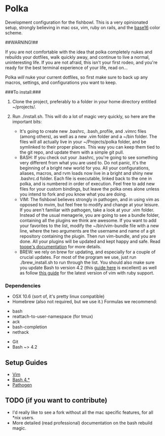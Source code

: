 # Polka

Development configuration for the fishbowl. This is a very opinionated setup, strongly believing in mac osx, vim, ruby on rails, and the [base16](https://github.com/chriskempson/base16) color scheme.

##WARNING!##

If you are not comfortable with the idea that polka completely nukes and rebuilds your dotfiles, walk quickly away, and continue to live a normal, uninteresting life. If you are not afraid, this isn't your first rodeo, and you're ready for the best terminal experience of your life, read on…

Polka *will* nuke your current dotfiles, so first make sure to back up any macros, settings, and configurations you want to keep.

###To install:###

1. Clone the project, preferably to a folder in your home directory entitled ~/projects/.

2. Run ./install.sh. This will do a lot of magic very quickly, so here are the important bits:
    - It's going to create new .bashrc, .bash_profile, and .vimrc files (among others), as well as a new .vim folder and a ~/bin folder. The files will all actually live in your ~/Projects/polka folder, and be symlinked to their proper places. This way you can keep them tied to the git repo, and update them with a simple git pull.
    - BASH: If you check out your .bashrc, you're going to see something very different from what you are used to. Do not panic, it's the beginning of a bright new world for you. All your configurations, aliases, macros, and rvm loads now live in a bright and shiny new .bashrc.d folder. Each file is executable, linked back to the one in polka, and is numbered in order of execution. Feel free to add new files for your custom bindings, but leave the polka ones alone unless you intend to fork and you know what you are doing.
    - VIM: The fishbowl believes strongly in pathogen, and in using vim as opposed to mvim, but feel free to modify and change at your leisure. If you aren't familiar with pathogen, take a look at your .vim folder. Instead of the usual menagerie, you are going to see a bundle folder, containing all the plugins we think are awesome. If you want to add your favorites to the list, modify the ~/bin/vim-bundle file with a new line, where the two arguments are the username and name of a git repository containing the plugin. Then run vim-bundle, and you are done. All your plugins will be updated and kept happy and safe. Read [tpope's documentation](https://github.com/tpope/vim-pathogen) for more details.
    - BREW: we rely on brew for updating, and especially for a couple of crucial updates. For most of the program we use, just run ./brew_install.sh to run through the list. You should also make sure you update Bash to version 4.2 (this [guide here](http://od-eon.com/blogs/stefan/upgrading-bash-os-x/) is excellent) as well as follow [this guide](http://blog.jerodsanto.net/2011/08/brew-install-vim/) for the latest version of vim with ruby support.

### Dependencies

* OSX 10.6 (sort of, it's pretty linux compatible)
* Homebrew (also not required, but we use it.)
  Formulas we recommend:

- bash
- reattach-to-user-namespace (for tmux)
- ack
- bash-completion
- nethack

* Git
* Bash ~> 4.2

## Setup Guides

* [Vim](http://blog.jerodsanto.net/2011/08/brew-install-vim/)
* [Bash 4.*](http://stackoverflow.com/a/11704224)
* [Pathogen](https://github.com/tpope/vim-pathogen)

## TODO (if you want to contribute)
* I'd really like to see a fork without all the mac specific features, for all *nix users.
* More detailed (read professional) documentation on the bash rebuild magic.
